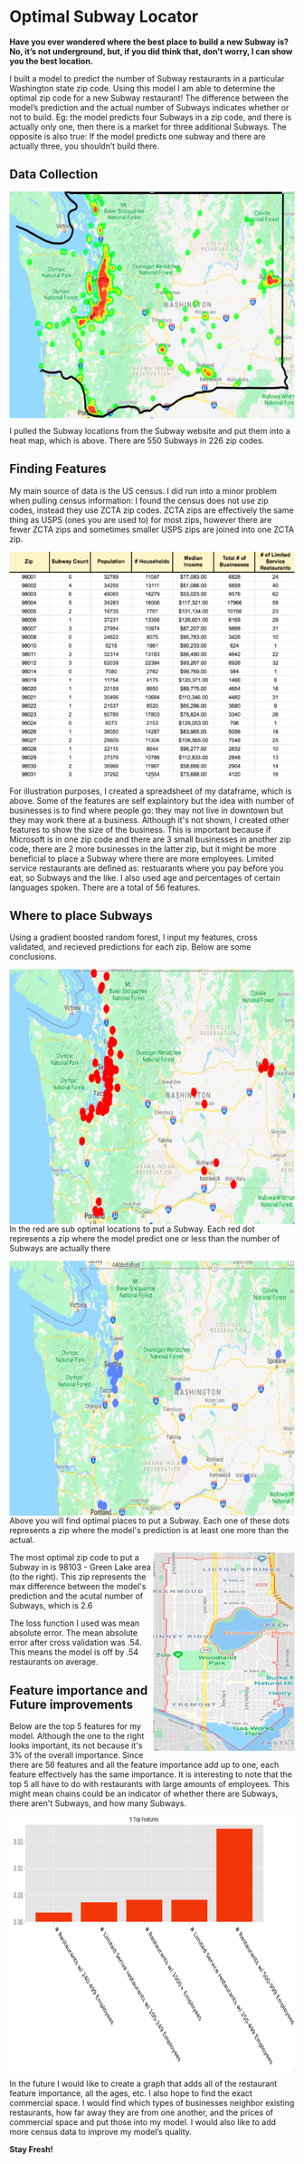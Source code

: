 # Optimal Subway Locator

**Have you ever wondered where the best place to build a new Subway is? No, it’s not underground, but, if you did think that, don’t worry, I can show you the best location.**

<p>I built a model to predict the number of Subway restaurants in a particular Washington state zip code. Using this model I am able to determine the optimal zip code for a new Subway restaurant! The difference between the model’s prediction and the actual number of Subways indicates whether or not to build. Eg: the model predicts four Subways in a zip code, and there is actually only one, then there is a market for three additional Subways. The opposite is also true: If the model predicts one subway and there are actually three, you shouldn’t build there.</p>

## Data Collection

<img align="center" width="950" height="400" src="Subway_heat_map.png">
<p>I pulled the Subway locations from the Subway website and put them into a heat map, which is above. There are 550 Subways in 226 zip codes.</p>
 
    
## Finding Features

<p> My main source of data is the US census. I did run into a minor problem when pulling census information: I found the census does not use zip codes, instead they use ZCTA zip codes. ZCTA zips are effectively the same thing as USPS (ones you are used to) for most zips, however there are fewer ZCTA zips and sometimes smaller USPS zips are joined into one ZCTA zip. </p>

<img align="center" width="950" height="400" src="dataframe_sample.png">

<p>  For illustration purposes, I created a spreadsheet of my dataframe, which is above. Some of the features are self explaintory but the idea with number of businesses is to find where people go: they may not live in downtown but they may work there at a business. Although it's not shown, I created other features to show the size of the business. This is important because if Microsoft is in one zip code and there are 3 small businesses in another zip code, there are 2 more businesses in the latter zip, but it might be more beneficial to place a Subway where there are more employees. Limited service restaurants are defined as: restuarants where you pay before you eat, so Subways and the like. I also used age and percentages of certain languages spoken. There are a total of 56 features.</p>

## Where to place Subways

<p> Using a gradient boosted random forest, I input my features, cross validated, and recieved predictions for each zip. Below are some conclusions.</p>

<img align="right" width="950" height="450" src="places_not_to_put.png">
<p> In the red are sub optimal locations to put a Subway. Each red dot represents a zip where the model predict one or less than the number of Subways are actually there</p>

<p></p>

<img align="right" width="950" height="450" src="place_to_put.png">
<p> Above you will find optimal places to put a Subway. Each one of these dots represents a zip where the model's prediction is at least one more than the actual.</p>

<p></p>

<img align="right" width="250" height="350" src="best_zip.png">

<p> The most optimal zip code to put a Subway in is 98103 - Green Lake area (to the right). This zip represents the max difference between the model's prediction and the acutal number of Subways, which is 2.6</p>

<p> The loss function I used was mean absolute error. The mean absolute error after cross validation was .54. This means the model is off by .54 restaurants on average.</p>

## Feature importance and Future improvements

<p>Below are the top 5 features for my model. Although the one to the right looks important, its not because it's 3% of the overall importance. Since there are 56 features and all the feature importance add up to one, each feature effectively has the same importance. It is interesting to note that the top 5 all have to do with restaurants with large amounts of employees. This might mean chains could be an indicator of whether there are Subways, there aren't Subways, and how many Subways.</p>

<img align="center" width="950" height="450" src="feature_importance.png">

<p> In the future I would like to create a graph that adds all of the restaurant feature importance, all the ages, etc. I also hope to find the exact commercial space. I would find which types of businesses neighbor existing restaurants, how far away they are from one another, and the prices of commercial space and put those into my model. I would also like to add more census data to improve my model’s quality. </p>

**<p> Stay Fresh!</p>** 
